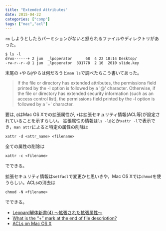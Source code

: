 ```yaml
---
title: "Extended Attributes"
date: 2015-04-22
categories: ["comp"]
tags: ["mac","acl"]
---
```


`rm` しようとしたらパーミションがないと怒られるファイルやディレクトリがあった。

	$ ls -l
	drwx------+ 2 jun  _lpoperator      68  4 22 18:14 Desktop/
	-rw-r--r--@ 1 jun  _lpoperator  331778  2 16  2010 slide.key

末尾の `+`やら`@`やらは何だろうと`man ls`で調べたらこう書いてあった。

<!--more-->

>  If the file or directory has extended attributes, the permissions field printed by the -l option is followed by a '@' character.  Otherwise, if the file or directory has extended security information (such as an access control list), the permissions field printed by the -l option is followed by a '+' character.

要は, `@`はMac OS Xでの拡張属性が, `+`は拡張セキュリティ情報(ACL等)が設定されていることを示すらしい。
拡張属性の情報は`ls -l@`とか`xattr -l`で表示でき，`man attr`によると特定の属性の削除は

	xattr -d <attr_name> <filename>

全ての属性の削除は

	xattr -c <filename>

でできる。

拡張セキュリティ情報は`setfacl`で変更かと思いきや，Mac OS Xでは`chmod`を使うらしい。ACLsの消去は

	chmod -N <filename>

でできる。

- [Leopard解体新書(4) ～拡張された拡張属性～](http://news.mynavi.jp/column/osx/253/)
- [What is the “+” mark at the end of file description?](http://apple.stackexchange.com/questions/26776/what-is-the-mark-at-the-end-of-file-description)
- [ACLs on Mac OS X](https://www.thomaskeller.biz/blog/2011/06/04/acls-on-mac-os-x/)